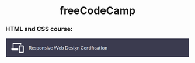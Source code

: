 <div align="center">

# freeCodeCamp</div>

### HTML and CSS course:

[<img src="ResponsiveWebDesign.png">](https://github.com/ftomaz-c/freeCodeCamp/tree/main/Responsive%20Web%20Design)
